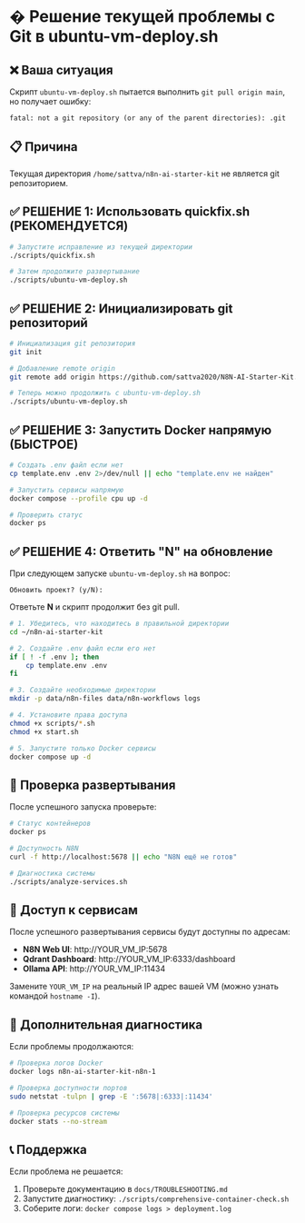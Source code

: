 # � Решение текущей проблемы с Git в ubuntu-vm-deploy.sh

## ❌ Ваша ситуация
Скрипт `ubuntu-vm-deploy.sh` пытается выполнить `git pull origin main`, но получает ошибку:
```
fatal: not a git repository (or any of the parent directories): .git
```

## 📋 Причина
Текущая директория `/home/sattva/n8n-ai-starter-kit` не является git репозиторием.

## ✅ РЕШЕНИЕ 1: Использовать quickfix.sh (РЕКОМЕНДУЕТСЯ)

```bash
# Запустите исправление из текущей директории
./scripts/quickfix.sh

# Затем продолжите развертывание
./scripts/ubuntu-vm-deploy.sh
```

## ✅ РЕШЕНИЕ 2: Инициализировать git репозиторий

```bash
# Инициализация git репозитория
git init

# Добавление remote origin
git remote add origin https://github.com/sattva2020/N8N-AI-Starter-Kit.git

# Теперь можно продолжить с ubuntu-vm-deploy.sh
./scripts/ubuntu-vm-deploy.sh
```

## ✅ РЕШЕНИЕ 3: Запустить Docker напрямую (БЫСТРОЕ)

```bash
# Создать .env файл если нет
cp template.env .env 2>/dev/null || echo "template.env не найден"

# Запустить сервисы напрямую
docker compose --profile cpu up -d

# Проверить статус
docker ps
```

## ✅ РЕШЕНИЕ 4: Ответить "N" на обновление

При следующем запуске `ubuntu-vm-deploy.sh` на вопрос:
```
Обновить проект? (y/N):
```
Ответьте **N** и скрипт продолжит без git pull.

```bash
# 1. Убедитесь, что находитесь в правильной директории
cd ~/n8n-ai-starter-kit

# 2. Создайте .env файл если его нет
if [ ! -f .env ]; then
    cp template.env .env
fi

# 3. Создайте необходимые директории
mkdir -p data/n8n-files data/n8n-workflows logs

# 4. Установите права доступа
chmod +x scripts/*.sh
chmod +x start.sh

# 5. Запустите только Docker сервисы
docker compose up -d
```

## 🚀 Проверка развертывания

После успешного запуска проверьте:

```bash
# Статус контейнеров
docker ps

# Доступность N8N
curl -f http://localhost:5678 || echo "N8N ещё не готов"

# Диагностика системы
./scripts/analyze-services.sh
```

## 📱 Доступ к сервисам

После успешного развертывания сервисы будут доступны по адресам:

- **N8N Web UI**: http://YOUR_VM_IP:5678
- **Qdrant Dashboard**: http://YOUR_VM_IP:6333/dashboard  
- **Ollama API**: http://YOUR_VM_IP:11434

Замените `YOUR_VM_IP` на реальный IP адрес вашей VM (можно узнать командой `hostname -I`).

## 🔧 Дополнительная диагностика

Если проблемы продолжаются:

```bash
# Проверка логов Docker
docker logs n8n-ai-starter-kit-n8n-1

# Проверка доступности портов
sudo netstat -tulpn | grep -E ':5678|:6333|:11434'

# Проверка ресурсов системы
docker stats --no-stream
```

## 📞 Поддержка

Если проблема не решается:
1. Проверьте документацию в `docs/TROUBLESHOOTING.md`
2. Запустите диагностику: `./scripts/comprehensive-container-check.sh`
3. Соберите логи: `docker compose logs > deployment.log`

